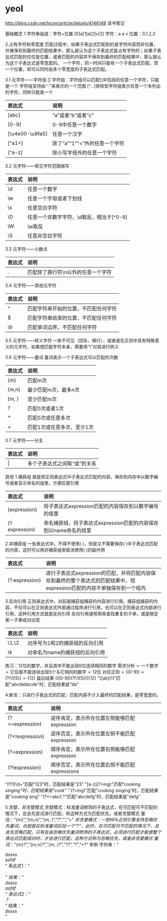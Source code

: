 yeol
======

http://blog.csdn.net/lxcnn/article/details/4146148 读书笔记


基础概念
1.字符串组成：字符+位置
[0]a[1]a[2]v[3]
字符：a a v
位置：0,1,2,3

2.占有字符和零宽度
匹配过程中，如果子表达式匹配到的是字符内容而非位置，并被保存到最终的匹配结果中，那么就认为这个子表达式是占有字符的；如果子表达式匹配的仅仅是位置，或者匹配的内容并不保存到最终的匹配结果中，那么就认为这个子表达式是零宽度的。
一个字符，同一时间只能有一个子表达式匹配，而一个位置，却可以同时由多个零宽度的子表达式匹配。

3.1	 元字符——字符组
[] 字符组：字符组可以匹配[]中包括的任意一个字符，只能是一个
字符组支持由“-”来表示的一个范围
[^…]排除型字符组表示任意一个未列出的字符，同样只能是一个


| 表达式    | 说明         |   
| :-------- | :--------| 
| [abc]    |   “a”或者“b”或者“c” |
| [0-9]    |   0-9中任意一个数字 | 
| [\u4e00-\u9fa5]    |   任意一个汉字 | 
| [^a1<]    |   除了“a”“1”“<”外的任意一个字符 | 
| [^a-z]    |   除小写字母外的任意一个字符 | 



3.2  元字符——常见字符范围缩写

| 表达式      |     说明 |   
| :-------- | :--------| 
| \d    |   任意一个数字 |  
| \w    |   任意一个字母或者下划线 |  
| \s    |   任意空白字符 |  
| \D    |   任意一个非数字字符，\d取反，相当于[^0-9] |  
| \W    |   \w取反 |  
| \S    |   任意非空白字符 |  


3.3  元字符——小数点

|表达式|	说明|
| :-------- | :--------| 
|.	|匹配除了换行符\n以外的任意一个字符|

3.4  元字符——其他元字符

|表达式	|说明|
| :-------- | :--------| 
|^	|匹配字符串开始的位置，不匹配任何字符|
|$	|匹配字符串结束的位置，不匹配任何字符|
|\b	|匹配单词边界，不匹配任何字符|

3.5  元字符——转义字符
一些不可见（回车、换行），或者是在正则中具有特殊意义的元字符，如果想匹配字符本身，需要用“\”对其进行转义

3.6  元字符——量词
量词表示一个子表达式可以匹配的次数

|表达式	|说明|
| :-------- | :--------| 
|{m}|	匹配m次|
|{m,n}|	最少匹配m次，最多n次|
|{m, }|	至少匹配m次|
|?|	匹配0次或者1次|
|*|	匹配0次或任意多次|
|+|	匹配1次或任意多次，至少1次|

3.7  元字符——分支

|表达式	|说明|
| :-------- | :--------| 
|\||	多个子表达式之间取“或”的关系|






其他
1.捕获组
就是把正则表达式中子表达式匹配的内容，保存到内存中以数字编号或者显示命名的组里，方便后面引用

|表达式	|说明|
| :-------- | :--------| 
|(expression)|	将子表达式expression匹配的内容保存到以数字编号的组里|
|(?<name>expression)|	命名捕获组，将子表达式expression匹配的内容保存到以name命名的组里|
2.非捕获组
一些表达式中，不得不使用( )，但是又不需要保存( )中子表达式匹配的内容，这时可以用非捕获组来抵消使用( )的副作用

|表达式	|说明|
| :-------- | :--------| 
|(?:expression)	|进行子表达式expression的匹配，并将匹配内容保存到最终的整个表达式的匹配结果中，但expression匹配的内容不单独保存到一个组内|

3.反向引用
正则表达式中，对前面捕获组捕获的内容进行引用。捕获组捕获的内容，不仅可以在正则表达式外部通过程序进行引用，也可以在正则表达式内部进行引用，这种引用方式就是反向引用
反向引用通常用来查找重复的子串，或是限定某一子串成对出现

|表达式	|说明|
| :-------- | :--------| 
|\1,\2|	对序号为1和2的捕获组的反向引用|
|\k<name>|	对命名为name的捕获组的反向引用|
练习：12位的数字，并且其中不能出现6位连续相同的数字
需求分析
➢	一个数字
➢	它后面不能连续出现5个与它相同的数字
➢	12位
对应正则
➢	([0-9])
➢	(?!\1{5})
➢	{12}
最后结果
(([0-9])(?!\1{5})){12}
"([ab])\1"匹配"abcdebbcde"时，匹配结果是"bb"


4.断言：只进行子表达式的匹配，匹配内容不计入最终的匹配结果，是零宽度的。

|表达式	|说明|
| :-------- | :--------| 
|(?<=expression)|	逆序肯定，表示所在位置左侧能够匹配expression|
|(?<!expression)|	逆序否定，表示所在位置左侧不能匹配expression|
|(?=expression)	|顺序肯定，表示所在位置右侧能够匹配expression|
|(?!expression)	|顺序否定，表示所在位置右侧不能匹配expressions|
“(?!1)\d+”匹配”123”时，匹配结果是”23”
"[a-z]*(?=ing)"匹配"cooking singing"时，匹配结果是"cook"
".*(?=ing)"匹配"cooking singing"时，匹配结果是"cooking sing"
"(?<=abc).*"匹配"abcdefg"时，匹配结果是"defg"


5.贪婪、非贪婪模式
贪婪模式：标准量词修饰的子表达式，在可匹配可不匹配的情况下，总会先尝试进行匹配，称这种方式为匹配优先，或者贪婪模式
量词：”{m}”,”{m,n}”,”{m, }”,”?”,”*”,”+”
非贪婪模式：一些NFA正则引擎支持忽略优先量词，也就是在标准量词后加一个”?”，此时，在可匹配可不匹配的情况下，总会先忽略匹配，只有在由忽略优先量词修饰的子表达式，必须进行匹配才能使整个表达式匹配成功时，才会进行匹配，这种方式称为忽略优先，或者非贪婪模式
量词：”{m}?”,”{m,n}?”,”{m, }?”,”??”,”*?”,”+?”
举例
字符串："<div>dssss</div><div>asfdf</div>" 
表达式1："<div>.*</div>"   结果："<div>dssss</div><div>asfdf</div>"
表达式2："<div>.*?</div>"  结果："<div>dssss</div>"

